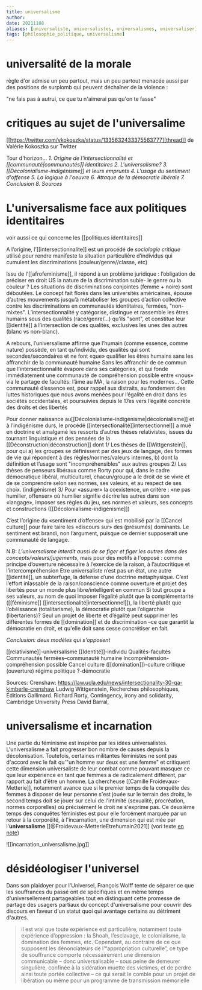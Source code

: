 ```yaml
---
title: universalisme
author: 
date: 20211108
aliases: [universaliste, universalistes, universalismes, universaliser]
tags: [philosophie_politique, universalisme]
---
```


# universalité de la morale

règle d'or admise un peu partout, mais un peu partout menacée aussi par des positions de surplomb qui peuvent déchaîner de la violence : 

"ne fais pas à autrui, ce que tu n'aimerai pas qu'on te fasse"

# critiques au sujet de l'universalime


[[https://twitter.com/vkokoszka/status/1335632433375563777][thread]] de Valérie Kokoszka sur Twitter

Tour d'horizon...
*1. Origine de l'intersectionnalité et [[communauté|communautés]] identitaires*
*2. L'universalisme?*
*3. [[Décolonialisme-indigénisme]] et leurs emprunts*
*4. L'usage du sentiment d'offense*
*5. La logique à l'oeuvre*
*6. Attaque de la démocratie libérale*
*7. Conclusion*
*8. Sources*

# L'universalisme face aux politiques identitaires

voir aussi ce qui concerne les [[politiques identitaires]]

A l’origine, l’[[intersectionnalite]] est un procédé de *sociologie critique* utilisé pour rendre manifeste la situation particulière d’individus qui cumulent les discriminations (couleur/genre//classe, etc)

Issu de l’[[afrofeminisme]], il répond à un problème juridique : l’obligation de préciser en droit US la nature de la discrimination subie- le genre ou la couleur ? Les situations de discriminations conjointes (femme + noire) sont déboutées.
Le concept fait florès dans les universités américaines, épouse d’autres mouvements jusqu’à métaboliser les groupes d’action collective contre les discriminations en communautés identitaires, fermées, "non-mixtes".
L’intersectionnalité y catégorise, distingue et rassemble les êtres humains sous des qualités (race/genre/...) qu'ils "sont", et constitue leur [[identité]] à l’intersection de ces qualités, exclusives les unes des autres (blanc vs non-blanc).

A rebours, l’universalisme affirme que l’humain (comme essence, comme nature) possède, en tant qu’individu, des qualités qui sont secondes/secondaires et ne font «que» qualifier les êtres humains sans les affranchir de la communauté humaine
Sans les affranchir de ce commun que l’intersectionnalité évapore dans ses catégories, et qui fonde immédiatement une communauté de compréhension possible entre «nous» via le partage de facultés: l’âme au MA, la raison pour les modernes...
Cette communauté d’essence est, pour rappel aux distraits, au fondement des luttes historiques que nous avons menées pour l’égalité en droit dans les sociétés occidentales, et poursuivies depuis le 17es vers l’égalité concrète des droits et des libertés

Pour donner naissance au[[Décolonialisme-indigénisme|décolonialisme]] et à l’indigénisme durs, le procédé [[intersectionalité]]intersectionnel]] a mué en doctrine et amalgamé les ressorts d’autres thèses relativistes, issues du tournant linguistique et des pensées de la [[Déconstruction|déconstruction]] dont
1/ Les thèses de [[Wittgenstein]], pour qui a) les groupes se définissent par des jeux de langage, des formes de vie qui répondent à des règles/normes/valeurs internes, b) dont la définition et l’usage sont "incompréhensibles" aux autres groupes
2/ Les thèses de penseurs libéraux comme Rorty pour qui, dans le cadre démocratique libéral, multiculturel, chacun/groupe a le droit de se vivre et de se comprendre selon ses normes, ses valeurs, et au respect de ses choix. (indigénisme)
3/ Pour «assurer» la coexistence, un critère : «ne pas humilier, offenser» où humilier signifie décrire les autres dans son «langage», imposer  ses règles du jeu, ses normes et valeurs, ses concepts et constructions ([[Décolonialisme-indigénisme]])

C’est l’origine du «sentiment d’offense» qui est mobilisé par la [[Cancel culture]] pour faire taire les «discours sur» des (présumés) dominants. Le sentiment est brandi, non l’argument, puisque ce dernier supposerait une communauté de langage.

N.B: *L’universalisme interdit aussi de se figer et figer les autres dans des concepts/valeurs/jugements*, mais pour des motifs à l'opposé : comme principe d’ouverture nécessaire à l’exercice de la raison, à l’autocritique et l’intercompréhension
Etre universaliste n’est pas un état, une autre [[identité]], un subterfuge, la défense d’une doctrine métaphysique. C’est l’effort inlassable de la raison/conscience comme ouverture et projet des libertés pour un monde plus libre/intelligent en commun
Si tout groupe a ses valeurs, au nom de quoi imposer l’égalité plutôt que la complémentarité ([[féminisme]] [[intersectionalité|intersectionnel]]), la liberté plutôt que l’obéissance (totalitarisme), la démocratie plutôt que l’oligarchie (libertariens)?
Seul un projet de liberté et d’égalité peut supprimer les différentes formes de [[domination]] et de discrimination –ce que garantit la démocratie en droit, et qu'elle doit sans cesse concrétiser en fait.

*Conclusion: deux modèles qui s'opposent*

[[relativisme]]-universalisme
[[Identité]]-individu
Qualités-facultés
Communautés fermées–communauté humaine
Incompréhension-compréhension possible
Cancel culture ([[domination]])-culture critique (ouverture)
régime politique ?-démocratie

Sources:
Crenshaw: https://law.ucla.edu/news/intersectionality-30-qa-kimberle-crenshaw
Ludwig Wittgenstein, Recherches philosophiques, Éditions Gallimard.
Richard Rorty, Contingency, irony and solidarity, Cambridge University Press
David Barral,


# universalisme et incarnation

Une partie du féminisme est inspirée par les idées universalistes. L'universalisme a fait progresser bon nombre de causes depuis la décolonisation. Toutefois, certaines militantes féministes ne sont pas d'accord avec le fait qu'"un homme sur deux est une femme" et critiquent cette dimension universaliste de leur combat comme pouvant masquer ce que leur expérience en tant que femmes a de radicalement différent, par rapport au fait d'être un homme. La chercheuse [[Camille Froidevaux-Metterie]], notamment avance que si le premier temps de la conquête des femmes à disposer de leur personne s'est jouée sur le terrain des droits, le second temps doit se jouer sur celui de l'intimité (sexualité, procréation, normes corporelles) où précisément le droit ne s'exprime pas. 
Ce deuxième temps des conquêtes féministes est pour elle forcément marquée par un retour à la corporéité, à l'incarnation, une dimension qui est niée par l'**universalisme** [[@Froidevaux-MetterieEtrehumain2021]] (vori texte [en note](20211029_etre_humain-1.pdf))

![[incarnation_universalisme.jpg]]



# désidéologiser l'universel

Dans son plaidoyer pour l'Universel, François Wolff tente de séparer ce que les souffrances du passé ont de spécifiques et en même temps d'universellement partageables tout en distinguant cette promesse de partage des usagers partiaux du concept d'universalisme pour couvrir des discours en faveur d'un statut quoi qui avantage certains au détriment d'autres. 

>il est vrai que toute expérience est particulière, notamment toute expérience d’oppression : la Shoah, l’esclavage, le colonialisme, la domination des femmes, etc. Cependant, au contraire de ce que supposent les dénonciateurs de l’“appropriation culturelle”, ce type de souffrance comporte nécessairement une dimension communicable – donc universalisable – sous peine de demeurer singulière, confinée à la sidération muette des victimes, et de perdre ainsi toute portée collective – ce qui serait le comble pour un projet de libération ou même pour un programme de transmission mémorielle






